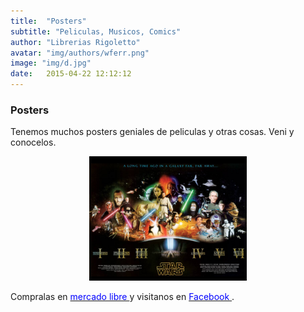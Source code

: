 ```yaml
---
title:  "Posters"
subtitle: "Peliculas, Musicos, Comics"
author: "Librerias Rigoletto"
avatar: "img/authors/wferr.png"
image: "img/d.jpg"
date:   2015-04-22 12:12:12
---
```



### Posters 
Tenemos muchos posters geniales de peliculas y otras cosas. Veni y conocelos.
<center>
<img src="/img/starwars.png" class="fit image"  style="max-width: 50%; height: auto;">
</center>

Compralas en <a href="http://listado.mercadolibre.com.ar/_CustId_113738581"> <font color="blue"> mercado libre </font></a>  y visitanos en <a href="https://www.facebook.com/rigolettonegocio/"><font color="blue"> Facebook </font></a>.
